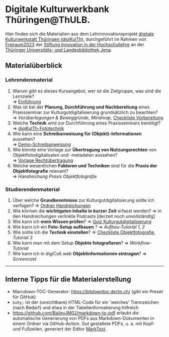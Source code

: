 # Digitale Kulturwerkbank Thüringen@ThULB. 
Hier finden sich die Materialien aus dem Lehrinnovationsprojekt [digitale Kulturwerkstatt Thüringen (digiKulTh)](https://dksm.thulb.uni-jena.de/digikulth/), durchgeführt im Rahmen von [Freiraum2023](https://stiftung-hochschullehre.de/foerderung/freiraum/) der [Stiftung Innovation in der Hochschullehre](https://stiftung-hochschullehre.de/) an der [Thüringer Universitäts- und Landesbibliothek Jena](https://www.thulb.uni-jena.de/home).

## Materialüberblick
### Lehrendenmaterial
1. Warum gibt es dieses Kursangebot, wer ist die Zielgruppe, was sind die Lernziele? <br> => [Einführung](https://github.com/digiKulTh/Lehr-Lern-Materialien/blob/main/Lehrendenmaterial/Einf%C3%BChrung.md)
2. Was ist bei der **Planung, Durchführung und Nachbereitung** eines Praxisseminar zur Kulturgutdigitalisierung grundsätzlich zu beachten? <br> => *Vorüberlegungen & Beweggründe*, *Mindmap*, [Checkliste Vorbereitung](https://github.com/digiKulTh/Lehr-Lern-Materialien/blob/main/Lehrendenmaterial/Checkliste%20Vorbereitung.md)
3. Welche **Technik** wird zur Durchführung eines Praxisseminars benötigt? <br> => [digiKulTh-Fototechnik](https://github.com/digiKulTh/Lehr-Lern-Materialien/blob/main/Lehrendenmaterial/digiKulTh-Fototechnik.md)
4. Wie kann eine **Schreibanweisung für (Objekt)-Informationen** aussehen? <br> => [Demo-Schreibanweisung](https://github.com/digiKulTh/Lehr-Lern-Materialien/blob/main/Lehrendenmaterial/Demo-Schreibanweisung.md)
5. Wie könnte eine Vorlage zur **Übertragung von Nutzungsrechten** von Objektfotodigitalisaten und -metadaten aussehen? <br> => [Vorlage Rechtübertragung](https://github.com/digiKulTh/Lehr-Lern-Materialien/blob/main/Lehrendenmaterial/Vorlage_Rechte%C3%BCbertragung.md)
6. Welche wesentlichen **Faktoren und Techniken** sind für die **Praxis der Objektfotografie** relevant? <br> => *Handreichung Praxis Objektfotografie*
  
### Studierendenmaterial
1. Über welche **Grundkenntnisse** zur Kulturgutdigitalisierung sollte ich verfügen? 
=> [Ordner Handreichungen](https://github.com/digiKulTh/Lehr-Lern-Materialien/tree/main/Handreichungen)
2. Wie können die **wichtigsten Inhalte in kurzer Zeit** erfasst werden? 
=> in den Handreichungen verlinkte Podcasts [derzeit noch unvollständig]
3. Wie kann ich **mein Wissen prüfen**? 
=> [Quiz Kulturgutdigitalisierung](https://liascript.github.io/course/?https://raw.githubusercontent.com/digiKulTh/Lehr-Lern-Materialien/refs/heads/main/Interaktives/Quiz_Kulturgutdigitalisierung.md)
4. Wie kann ich ein **Foto-Setup aufbauen** ?
=> *Aufbau-Tutorial 1, 2*
6. Wie sollte ich die **Technik einstellen**? 
=> [Checkliste Objektfotografie](https://github.com/digiKulTh/Lehr-Lern-Materialien/blob/main/Handreichungen/Checkliste%20Objektfotografie.md), *Tutorial 3* 
7. Wie kann man mit dem Setup **Objekte fotografieren**?
=> *Workflow-Tutorial*
7. Wie kann ich in digiCult.web **Objektinformationen eintragen**? 
=> *Screencast*

---

## Interne Tipps für die Materialerstellung
- Marcdown-TOC-Generator: https://bitdowntoc.derlin.ch/ (gibt ein Preset für GitHub)
- `&shy;` ist der (unsichtbare) HTML-Code für ein 'weiches' Trennzeichen (nach Bedarf) und etwa in der Tabellenformatierung hilfreich
- https://github.com/BaileyJM02/markdown-to-pdf erlaubt die automatische Generierung von PDFs aus Markdown-Dokumenten in einem Ordner via GitHub-Action. Gut gestaltete PDFs, u. a. mit Kopf- und Fußzeilen, generiert der Editor [MarkText](https://github.com/marktext/marktext).
